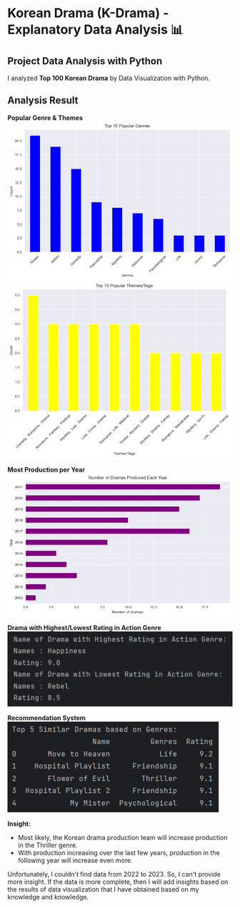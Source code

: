 # Korean Drama (K-Drama) - Explanatory Data Analysis 📊

## Project Data Analysis with Python

I analyzed **Top 100 Korean Drama** by Data Visualization with Python.

## Analysis Result

**Popular Genre & Themes**
<img src="1.png">
<img src="2.png">

**Most Production per Year**
<img src="3.png">

**Drama with Highest/Lowest Rating in Action Genre**
<img src="4.png">

**Recommendation System**
<img src="5.png">

**Insight:**
- Most likely, the Korean drama production team will increase production in the Thriller genre.
- With production increasing over the last few years, production in the following year will increase even more.

Unfortunately, I couldn't find data from 2022 to 2023. So, I can't provide more insight. If the data is more complete, then I will add insights based on the results of data visualization that I have obtained based on my knowledge and knowledge.